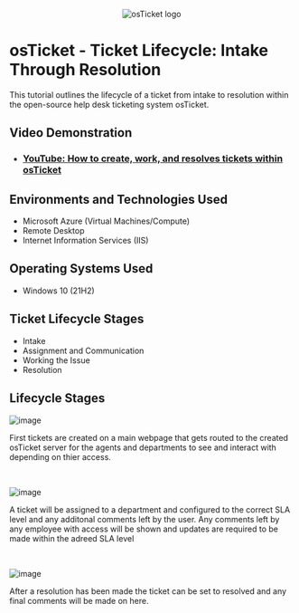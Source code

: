 <p align="center">
<img src="https://i.imgur.com/Clzj7Xs.png" alt="osTicket logo"/>
</p>

<h1>osTicket - Ticket Lifecycle: Intake Through Resolution</h1>
This tutorial outlines the lifecycle of a ticket from intake to resolution within the open-source help desk ticketing system osTicket.<br />


<h2>Video Demonstration</h2>

- ### [YouTube: How to create, work, and resolves tickets within osTicket](https://www.youtube.com)

<h2>Environments and Technologies Used</h2>

- Microsoft Azure (Virtual Machines/Compute)
- Remote Desktop
- Internet Information Services (IIS)

<h2>Operating Systems Used </h2>

- Windows 10</b> (21H2)

<h2>Ticket Lifecycle Stages</h2>

- Intake
- Assignment and Communication
- Working the Issue
- Resolution

<h2>Lifecycle Stages</h2>

<p>

![image](https://github.com/airdasher132/osticket-lifecycle/assets/158870278/aa8a3122-be88-49ad-b65a-94d3bc7753f2)


</p>
<p>
First tickets are created on a main webpage that gets routed to the created osTicket server for the agents and departments to see and interact with depending on thier access.
</p>
<br />

<p>

![image](https://github.com/airdasher132/osticket-lifecycle/assets/158870278/704ce8f6-5fac-47f0-ba5b-65306c9d54e0)


</p>
<p>

A ticket will be assigned to a department and configured to the correct SLA level and any additonal comments left by the user. 
Any comments left by any employee with access will be shown and updates are required to be made within the adreed SLA level

</p>
<br />

<p>

![image](https://github.com/airdasher132/osticket-lifecycle/assets/158870278/049511db-e850-4fb1-bc02-739b2f770d68)



</p>
<p>
After a resolution has been made the ticket can be set to resolved and any final comments will be made on here.

</p>
<br />
